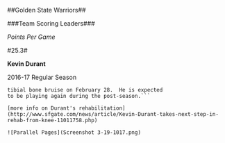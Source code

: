 ##Golden State Warriors##

###Team Scoring Leaders###

*Points Per Game*

#25.3#

**Kevin Durant**

2016-17 Regular Season

```Durant sustained a grade 2 MCL sprain and 
tibial bone bruise on February 28.  He is expected 
to be playing again during the post-season.```

[more info on Durant's rehabilitation](http://www.sfgate.com/news/article/Kevin-Durant-takes-next-step-in-rehab-from-knee-11011758.php)

![Parallel Pages](Screenshot 3-19-1017.png)